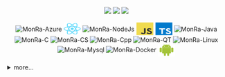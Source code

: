 <!--Hello
<h2><img src="https://emojis.slackmojis.com/emojis/images/1531849430/4246/blob-sunglasses.gif?1531849430" width="30"/> Hi 👋 , I'm MonRá! <img src="https://media.giphy.com/media/12oufCB0MyZ1Go/giphy.gif" width="50"></h2>
-->

<div>
  </p>
  <div align="center">
   <a href="https://www.facebook.com/ramon.chaib" target="_blank"><img src="https://img.shields.io/badge/-Facebook-%230077B5?style=for-the-badge&logo=facebook&logoColor=white" target="_blank"></a> 
  <a href="https://www.instagram.com/monrapps/" target="_blank"><img src="https://img.shields.io/badge/-Instagram-%23E4405F?style=for-the-badge&logo=instagram&logoColor=white" target="_blank"></a>
  <a href="https://www.linkedin.com/in/ramon-chaib-27007635/" target="_blank"><img src="https://img.shields.io/badge/-LinkedIn-%230077B5?style=for-the-badge&logo=linkedin&logoColor=white" target="_blank"></a>   
</div>
  
 <div style="display: inline_block" align="center"><br>
  <img align="center" alt="MonRa-Azure" height="30" width="40" src="https://cdn.jsdelivr.net/gh/devicons/devicon/icons/azure/azure-original.svg">
  <img align="center" alt="MonRa-React" height="30" width="40" src="https://raw.githubusercontent.com/devicons/devicon/master/icons/react/react-original.svg">
  <img align="center" alt="MonRa-NodeJs" height="30" width="40" src="https://cdn.jsdelivr.net/gh/devicons/devicon/icons/nodejs/nodejs-original.svg">
  <img align="center" alt="MonRa-Js" height="30" width="40" src="https://raw.githubusercontent.com/devicons/devicon/master/icons/javascript/javascript-original.svg">     <img align="center" alt="MonRa-Ts" height="30" width="40" src="https://raw.githubusercontent.com/devicons/devicon/master/icons/typescript/typescript-original.svg">
  <img align="center" alt="MonRa-Java" height="30" width="40" src="https://cdn.jsdelivr.net/gh/devicons/devicon/icons/java/java-original.svg">
  <img align="center" alt="MonRa-C" height="30" width="40" src="https://cdn.jsdelivr.net/gh/devicons/devicon/icons/c/c-original.svg">
  <img align="center" alt="MonRa-CS" height="30" width="40" src="https://cdn.jsdelivr.net/gh/devicons/devicon/icons/csharp/csharp-original.svg">
  <img align="center" alt="MonRa-Cpp" height="30" width="40" src="https://cdn.jsdelivr.net/gh/devicons/devicon/icons/cplusplus/cplusplus-original.svg">
  <img align="center" alt="MonRa-QT" height="30" width="40" src="https://cdn.jsdelivr.net/gh/devicons/devicon/icons/qt/qt-original.svg">
  <img align="center" alt="MonRa-Linux" height="30" width="40" src="https://cdn.jsdelivr.net/gh/devicons/devicon/icons/linux/linux-original.svg">
  <img align="center" alt="MonRa-Mysql" height="30" width="40" src="https://cdn.jsdelivr.net/gh/devicons/devicon/icons/mysql/mysql-original.svg">
  <img align="center" alt="MonRa-Docker" height="30" width="40" src="https://cdn.jsdelivr.net/gh/devicons/devicon/icons/docker/docker-original.svg">  
  <img align="center" alt="MonRa-Android" height="30" width="40" src="https://github.com/devicons/devicon/blob/master/icons/android/android-original.svg">
  
</div>
</a>

</br>
<!--
[![github activity graph](https://activity-graph.herokuapp.com/graph?username=monrapps&theme=chartreuse-dark)](https://github.com/monrapps/)
-->
<div>
<details>
      <summary>more...</summary>
      
<!--
### <img src="https://media.giphy.com/media/VgCDAzcKvsR6OM0uWg/giphy.gif" width="50"> A little more about me...  

```javascript
const monra = {
    pronouns: "He" | "Him",
    code: ["any"],
    askMeAbout: ["any"],
    technologies: {
        backEnd: {
            js: ["any"],
        },
        mobileApp: {
            native: ["Android Development"]
        },
        devOps: ["AWS", "Docker🐳", "Route53", "Nginx"],
        databases: ["mongo", "MySql", "sqlite"],
        misc: ["Firebase", "Socket.IO", "selenium", "open-cv", "php", "SuiteApp"]
    },
    architecture: ["Serverless Architecture", "Progressive web applications", "Single page applications"],
    currentFocus: "Building Robots to ease opertations",
    funFact: "There are two ways to write error-free programs; only the third one works"
};
```
-->

---
<!--START_SECTION:waka-->
![Code Time](http://img.shields.io/badge/Code%20Time-954%20hrs%2044%20mins-blue)

![Profile Views](http://img.shields.io/badge/Profile%20Views-1-blue)

![Lines of code](https://img.shields.io/badge/From%20Hello%20World%20I%27ve%20Written-3.0%20million%20lines%20of%20code-blue)

**🐱 My GitHub Data** 

> 📦 45.2 kB Used in GitHub's Storage 
 > 
> 🏆 2,463 Contributions in the Year 2024
 > 
> 🚫 Not Opted to Hire
 > 
> 📜 23 Public Repositories 
 > 
> 🔑 18 Private Repositories 
 > 
**I'm an Early 🐤** 

```text
🌞 Morning                8262 commits        █████████░░░░░░░░░░░░░░░░   35.17 % 
🌆 Daytime                10826 commits       ████████████░░░░░░░░░░░░░   46.08 % 
🌃 Evening                3647 commits        ████░░░░░░░░░░░░░░░░░░░░░   15.52 % 
🌙 Night                  759 commits         █░░░░░░░░░░░░░░░░░░░░░░░░   03.23 % 
```
📅 **I'm Most Productive on Thursday** 

```text
Monday                   4348 commits        █████░░░░░░░░░░░░░░░░░░░░   18.51 % 
Tuesday                  4345 commits        █████░░░░░░░░░░░░░░░░░░░░   18.49 % 
Wednesday                4537 commits        █████░░░░░░░░░░░░░░░░░░░░   19.31 % 
Thursday                 4972 commits        █████░░░░░░░░░░░░░░░░░░░░   21.16 % 
Friday                   3109 commits        ███░░░░░░░░░░░░░░░░░░░░░░   13.23 % 
Saturday                 1277 commits        █░░░░░░░░░░░░░░░░░░░░░░░░   05.44 % 
Sunday                   906 commits         █░░░░░░░░░░░░░░░░░░░░░░░░   03.86 % 
```


📊 **This Week I Spent My Time On** 

```text
🕑︎ Time Zone: America/Sao_Paulo

💬 Programming Languages: 
Markdown                 1 hr 20 mins        ██████░░░░░░░░░░░░░░░░░░░   25.52 % 
Other                    1 hr                █████░░░░░░░░░░░░░░░░░░░░   19.11 % 
C++                      57 mins             █████░░░░░░░░░░░░░░░░░░░░   18.27 % 
TypeScript               37 mins             ███░░░░░░░░░░░░░░░░░░░░░░   11.85 % 
Kotlin                   23 mins             ██░░░░░░░░░░░░░░░░░░░░░░░   07.28 % 

🔥 Editors: 
VS Code                  4 hrs 50 mins       ███████████████████████░░   91.72 % 
Android Studio           26 mins             ██░░░░░░░░░░░░░░░░░░░░░░░   08.28 % 

🐱‍💻 Projects: 
Markdown                 1 hr 23 mins        ███████░░░░░░░░░░░░░░░░░░   26.33 % 
fw_tal_platformio        1 hr 8 mins         █████░░░░░░░░░░░░░░░░░░░░   21.74 % 
wlm-infra                1 hr 7 mins         █████░░░░░░░░░░░░░░░░░░░░   21.25 % 
wlm-frontend             29 mins             ██░░░░░░░░░░░░░░░░░░░░░░░   09.32 % 
wlm-esp32                28 mins             ██░░░░░░░░░░░░░░░░░░░░░░░   09.00 % 

💻 Operating System: 
Windows                  2 hrs 35 mins       ████████████░░░░░░░░░░░░░   49.16 % 
WSL                      1 hr 49 mins        █████████░░░░░░░░░░░░░░░░   34.65 % 
Mac                      51 mins             ████░░░░░░░░░░░░░░░░░░░░░   16.19 % 
```

**I Mostly Code in C** 

```text
C                        14 repos            █████░░░░░░░░░░░░░░░░░░░░   20.90 % 
C++                      10 repos            ████░░░░░░░░░░░░░░░░░░░░░   14.93 % 
JavaScript               7 repos             ███░░░░░░░░░░░░░░░░░░░░░░   10.45 % 
HTML                     5 repos             ██░░░░░░░░░░░░░░░░░░░░░░░   07.46 % 
Python                   4 repos             █░░░░░░░░░░░░░░░░░░░░░░░░   05.97 % 
```



**Timeline**

![Lines of Code chart](https://raw.githubusercontent.com/monrapps/monrapps/master/assets/bar_graph.png)


 Last Updated on 03/12/2024 10:42:06 UTC
<!--END_SECTION:waka-->
